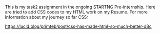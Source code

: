 

This is my task2 assignment in the ongoing STARTNG Pre-internship.
Here are tried to add CSS codes to my HTML work on my Resume.
For more information about my journey so far CSS:

https://lucid.blog/primteb/post/css-has-made-html-so-much-better-d8c



